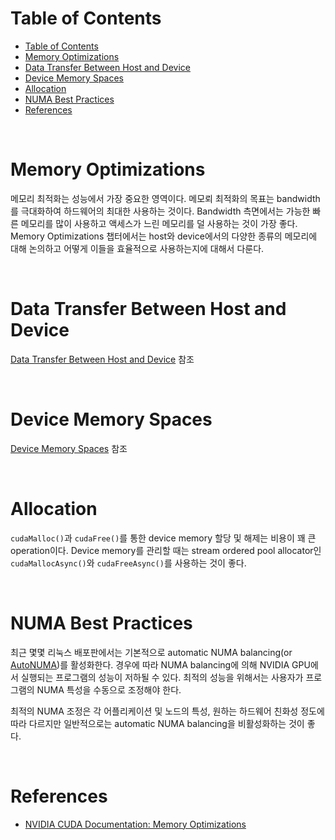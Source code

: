 # Table of Contents

- [Table of Contents](#table-of-contents)
- [Memory Optimizations](#memory-optimizations)
- [Data Transfer Between Host and Device](#data-transfer-between-host-and-device)
- [Device Memory Spaces](#device-memory-spaces)
- [Allocation](#allocation)
- [NUMA Best Practices](#numa-best-practices)
- [References](#references)

<br>

# Memory Optimizations

메모리 최적화는 성능에서 가장 중요한 영역이다. 메모뢰 최적화의 목표는 bandwidth를 극대화하여 하드웨어의 최대한 사용하는 것이다. Bandwidth 측면에서는 가능한 빠른 메모리를 많이 사용하고 액세스가 느린 메모리를 덜 사용하는 것이 가장 좋다. Memory Optimizations 챕터에서는 host와 device에서의 다양한 종류의 메모리에 대해 논의하고 어떻게 이들을 효율적으로 사용하는지에 대해서 다룬다.

<br>

# Data Transfer Between Host and Device

[Data Transfer Between Host and Device](/cuda/doc/02_best_practice_guide/09-01_data_transfer_between_host_and_device.md) 참조

<br>

# Device Memory Spaces

[Device Memory Spaces](/cuda/doc/02_best_practice_guide/09-02_device_memory_spaces.md) 참조

<br>

# Allocation

`cudaMalloc()`과 `cudaFree()`를 통한 device memory 할당 및 해제는 비용이 꽤 큰 operation이다. Device memory를 관리할 때는 stream ordered pool allocator인 `cudaMallocAsync()`와 `cudaFreeAsync()`를 사용하는 것이 좋다.

<br>

# NUMA Best Practices

최근 몇몇 리눅스 배포판에서는 기본적으로 automatic NUMA balancing(or [AutoNUMA](https://lwn.net/Articles/488709/))를 활성화한다. 경우에 따라 NUMA balancing에 의해 NVIDIA GPU에서 실행되는 프로그램의 성능이 저하될 수 있다. 최적의 성능을 위해서는 사용자가 프로그램의 NUMA 특성을 수동으로 조정해야 한다.

최적의 NUMA 조정은 각 어플리케이션 및 노드의 특성, 원하는 하드웨어 친화성 정도에 따라 다르지만 일반적으로는 automatic NUMA balancing을 비활성화하는 것이 좋다.

<br>

# References

- [NVIDIA CUDA Documentation: Memory Optimizations](https://docs.nvidia.com/cuda/cuda-c-best-practices-guide/index.html#memory-optimizations)